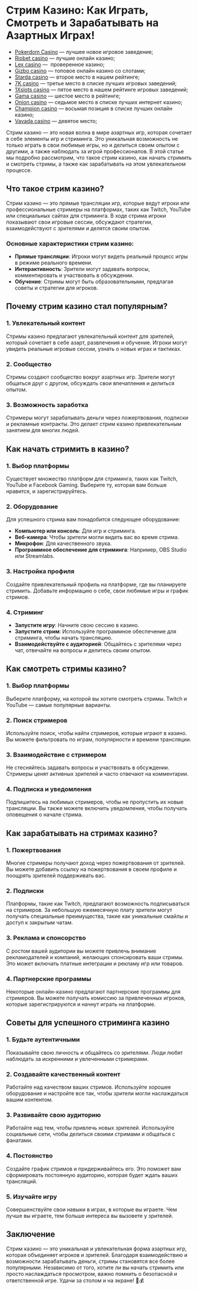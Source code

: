 # Стрим Казино: Как Играть, Смотреть и Зарабатывать на Азартных Играх!

* [Pokerdom Casino](https://brandplay.link/FwVc4f) — лучшее новое игровое заведение;
* [Riobet casino](https://brandplay.link/TnjsxFvH) — лучшие онлайн казино;
* [Lex casino](https://brandplay.link/VMqNXPFs) —  проверенное казино;
* [Gizbo casino](https://brandplay.link/rvzLrVLp) — топовое онлайн казино со слотами;
* [Starda casino](https://brandplay.link/HDcDrxLk) — второе место в нашем рейтинге;
* [7K casino](https://brandplay.link/dd46bNgD) — третье место в списке лучших игровых заведений;
* [1Xslots casino](https://brandplay.link/J2ZbqMPZ) — пятое место в нашем рейтинге игровых заведений;
* [Gama casino](https://brandplay.link/RD52jZbL) — шестое место в рейтинге;
* [Onion casino](https://brandplay.link/8LcS6Djb) — седьмое место в списке лучших интернет казино;
* [Champion casino](https://temon-gter.cfd/go/9n8?p56190p303844p3509t17502) — восьмая позиция в списке лучших онлайн казино;
* [Vavada casino](https://vavadapartner.pro/?promo=75590753-cc8b-4c4a-8d71-99b7a2293439-jud\&target=register) — девятое место;

Стрим казино — это новая волна в мире азартных игр, которая сочетает в себе элементы игр и стриминга. Это уникальная возможность не только играть в свои любимые игры, но и делиться своим опытом с другими, а также наблюдать за игрой профессионалов. В этой статье мы подробно рассмотрим, что такое стрим казино, как начать стримить и смотреть стримы, а также как зарабатывать на этом увлекательном процессе.

## Что такое стрим казино?

Стрим казино — это прямые трансляции игр, которые ведут игроки или профессиональные стримеры на платформах, таких как Twitch, YouTube или специальных сайтах для стриминга. В ходе стрима игроки показывают свои игровые сессии, обсуждают стратегии, взаимодействуют с зрителями и делятся своим опытом.

### Основные характеристики стрим казино:

* **Прямые трансляции**: Игроки могут видеть реальный процесс игры в режиме реального времени.
* **Интерактивность**: Зрители могут задавать вопросы, комментировать и участвовать в обсуждении.
* **Обучение**: Стримы могут быть образовательными, предлагая советы и стратегии для игроков.

## Почему стрим казино стал популярным?

### 1. Увлекательный контент

Стримы казино предлагают увлекательный контент для зрителей, который сочетает в себе азарт, развлечения и обучение. Игроки могут увидеть реальные игровые сессии, узнать о новых играх и тактиках.

### 2. Сообщество

Стримы создают сообщество вокруг азартных игр. Зрители могут общаться друг с другом, обсуждать свои впечатления и делиться опытом.

### 3. Возможность заработка

Стримеры могут зарабатывать деньги через пожертвования, подписки и рекламные контракты. Это делает стрим казино привлекательным занятием для многих людей.

## Как начать стримить в казино?

### 1. Выбор платформы

Существует множество платформ для стриминга, таких как Twitch, YouTube и Facebook Gaming. Выберите ту, которая вам больше нравится, и зарегистрируйтесь.

### 2. Оборудование

Для успешного стрима вам понадобится следующее оборудование:

* **Компьютер или консоль**: Для игр и стриминга.
* **Веб-камера**: Чтобы зрители могли видеть вас во время стрима.
* **Микрофон**: Для качественного звука.
* **Программное обеспечение для стриминга**: Например, OBS Studio или Streamlabs.

### 3. Настройка профиля

Создайте привлекательный профиль на платформе, где вы планируете стримить. Добавьте информацию о себе, свои любимые игры и график стримов.

### 4. Стриминг

* **Запустите игру**: Начните свою сессию в казино.
* **Запустите стрим**: Используйте программное обеспечение для стриминга, чтобы начать трансляцию.
* **Взаимодействуйте с аудиторией**: Общайтесь с зрителями через чат, отвечайте на вопросы и делитесь своим опытом.

## Как смотреть стримы казино?

### 1. Выбор платформы

Выберите платформу, на которой вы хотите смотреть стримы. Twitch и YouTube — самые популярные варианты.

### 2. Поиск стримеров

Используйте поиск, чтобы найти стримеров, которые играют в казино. Вы можете фильтровать по играм, популярности и времени трансляции.

### 3. Взаимодействие с стримером

Не стесняйтесь задавать вопросы и участвовать в обсуждении. Стримеры ценят активных зрителей и часто отвечают на комментарии.

### 4. Подписка и уведомления

Подпишитесь на любимых стримеров, чтобы не пропустить их новые трансляции. Вы также можете включить уведомления, чтобы получать оповещения о начале стрима.

## Как зарабатывать на стримах казино?

### 1. Пожертвования

Многие стримеры получают доход через пожертвования от зрителей. Вы можете добавить ссылку на пожертвования в своем профиле и поощрять зрителей поддерживать вас.

### 2. Подписки

Платформы, такие как Twitch, предлагают возможность подписываться на стримеров. За небольшую ежемесячную плату зрители могут получать специальные преимущества, такие как уникальные смайлы и доступ к закрытым чатам.

### 3. Реклама и спонсорство

С ростом вашей аудитории вы можете привлечь внимание рекламодателей и компаний, желающих спонсировать ваши стримы. Это может включать платные интеграции и рекламу игр или товаров.

### 4. Партнерские программы

Некоторые онлайн-казино предлагают партнерские программы для стримеров. Вы можете получать комиссию за привлеченных игроков, которые зарегистрируются и начнут играть на платформе.

## Советы для успешного стриминга казино

### 1. Будьте аутентичными

Показывайте свою личность и общайтесь со зрителями. Люди любят наблюдать за искренними и увлеченными стримерами.

### 2. Создавайте качественный контент

Работайте над качеством ваших стримов. Используйте хорошее оборудование и настройте все так, чтобы зрители могли наслаждаться вашим контентом.

### 3. Развивайте свою аудиторию

Работайте над тем, чтобы привлечь новых зрителей. Используйте социальные сети, чтобы делиться своими стримами и общаться с фанатами.

### 4. Постоянство

Создайте график стримов и придерживайтесь его. Это поможет вам сформировать постоянную аудиторию, которая будет ждать ваших трансляций.

### 5. Изучайте игру

Совершенствуйте свои навыки в играх, в которые вы играете. Чем лучше вы играете, тем больше интереса вы вызовете у зрителей.

## Заключение

Стрим казино — это уникальная и увлекательная форма азартных игр, которая объединяет игроков и зрителей. Благодаря взаимодействию и возможности зарабатывать деньги, стримы становятся все более популярными. Независимо от того, хотите ли вы начать стримить или просто наслаждаться просмотром, важно помнить о безопасной и ответственной игре. Удачи за столом и на экране! 🎥💰

